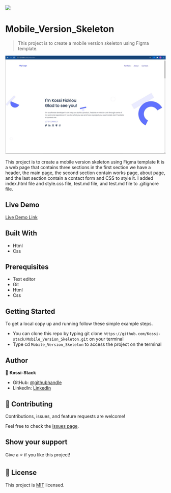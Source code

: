 ![](https://img.shields.io/badge/Microverse-blueviolet)

# Mobile_Version_Skeleton

> This project is to create a mobile version skeleton using Figma template.

![screenshot](assets/desktopv.JPG)

This project is to create a mobile version skeleton using Figma template
It is a web page that contains three sections in the first section we have a header, the main page, the second section contain works page, about page, and the last section contain a contact form and CSS to style it. I added index.html file and style.css file, test.md file, and test.md file to .gitignore file.

## Live Demo

[Live Demo Link](https://raw.githack.com/Kossi-stack/Mobile_Version_Skeleton/desktop-version/index.html)

## Built With

- Html
- Css

##  Prerequisites

- Text editor
- Git
- Html
- Css

## Getting Started

To get a local copy up and running follow these simple example steps.

- You can clone this repo by typing git clone `https://github.com/Kossi-stack/Mobile_Version_Skeleton.git` on your terminal
- Type cd `Mobile_Version_Skeleton` to access the project on the terminal

## Author

👤 **Kossi-Stack**

- GitHub: [@githubhandle](https://github.com/Kossi-stack/Mobile_Version_Skeleton)
- LinkedIn: [LinkedIn](https://www.linkedin.com/in/kossifioklou2406/)


## 🤝 Contributing

Contributions, issues, and feature requests are welcome!

Feel free to check the [issues page](https://github.com/Kossi-stack/Mobile_Version_Skeleton/issues).

## Show your support

Give a ⭐️ if you like this project!

## 📝 License

This project is [MIT](./MIT.md) licensed.
